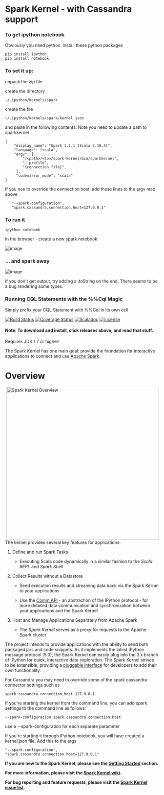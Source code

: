 Spark Kernel - with Cassandra support
============

### To get ipython notebook

Obviously you need python.  Install these python packages

    pip install ipython
    pip install notebook

### To set it up:

unpack the zip file

create the directory

    ~/.ipython/kernels/spark

create the file

    ~/.ipython/kernels/spark/kernel.json

 and paste in the following contents:  Note you need to update a path to sparkkernel

```
{
    "display_name": "Spark 1.2.1 (Scala 2.10.4)",
    "language": "scala",
    "argv": [
        "/<path>/<to>/spark-kernel/bin/sparkkernel",
        "--profile",
        "{connection_file}",
     ],
     "codemirror_mode": "scala"
}
```
If you nee to override the connection host, add these lines to the argv map above

       "--spark-configuration",
       "spark.cassandra.connection.host=127.0.0.1"


### To run it

    ipython notebook

In the browser - create a new spark notebook

![image](https://cloud.githubusercontent.com/assets/2955904/9398338/fe850f02-475a-11e5-9fea-86bfcdbfbbad.png)

### ... and spark away

![image](https://cloud.githubusercontent.com/assets/2955904/9398374/60c4bef6-475b-11e5-8eca-62add0d38763.png)

If you don't get output, try adding a .toString on the end. There seems to be a bug rendering some types.

### Running CQL Statements with the %%Cql Magic

Simply prefix your CQL Statement with %%Cql in its own cell




[![Build Status][build-badge]][build-url]
[![Coverage Status][coverage-badge]][coverage-url]
[![Scaladoc][scaladoc-badge]][scaladoc-url]
[![License][license-badge]][license-url]

#### Note: To download and install, click releases above, and read that stuff.

Requires JDK 1.7 or higher!

The Spark Kernel has one main goal: provide the foundation for interactive applications to connect and use [Apache Spark][1].

Overview
========

<!-- Embedding HTML so we can align right our image -->
<!-- Using absolute cache path since cannot reference wiki image using normal relative url -->
<img src="https://raw.githubusercontent.com/wiki/ibm-et/spark-kernel/overview.png" alt="Spark Kernel Overview" title="Spark Kernel Overview" align="right" width=500px />

The kernel provides several key features for applications:

1. Define and run Spark Tasks

    - Executing Scala code dynamically in a similar fashion to the _Scala REPL_ and _Spark Shell_

2. Collect Results without a Datastore

    - Send execution results and streaming data back via the Spark Kernel to your applications

    - Use the [Comm API][2] - an abstraction of the IPython protocol - for more detailed data 
      communication and synchronization between your applications and the Spark Kernel

3. Host and Manage Applications Separately from Apache Spark

    - The _Spark Kernel_ serves as a proxy for requests to the Apache Spark cluster

The project intends to provide applications with the ability to send both packaged jars and code snippets. As it implements the latest IPython message protocol (5.0), the Spark Kernel can easily plug into the 3.x branch of IPython for quick, interactive data exploration. The Spark Kernel strives to be extensible, providing a [pluggable interface][3] for developers to add their own functionality.

For Cassandra you may need to override some of the spark cassandra connector settings such as

    spark.cassandra.connection.host 127.0.0.1

If you're starting the kernel from the command line, you can add spark settings to the command line as follows:

    --spark-configuration spark.cassandra.connection.host

use a --spark-configuration for each separate parameter

If you're starting it through iPython notebook, you will have created a kernel.json file.  Add this to the args

    "--spark-configuration",
    "spark.cassandra.connection.host=127.0.0.1"


    
        





__If you are new to the Spark Kernel, please see the [Getting Started][4] section.__

__For more information, please visit the [Spark Kernel wiki][5].__

__For bug reporting and feature requests, please visit the [Spark Kernel issue list][6].__

[1]: https://spark.apache.org/
[2]: https://github.com/ibm-et/spark-kernel/wiki/Guide-to-the-Comm-API-of-the-Spark-Kernel-and-Spark-Kernel-Client
[3]: https://github.com/ibm-et/spark-kernel/wiki/Guide-to-Developing-Magics-for-the-Spark-Kernel
[4]: https://github.com/ibm-et/spark-kernel/wiki/Getting-Started-with-the-Spark-Kernel
[5]: https://github.com/ibm-et/spark-kernel/wiki
[6]: https://github.com/ibm-et/spark-kernel/issues

[build-badge]: https://travis-ci.org/ibm-et/spark-kernel.svg?branch=master
[build-url]: https://travis-ci.org/ibm-et/spark-kernel
[coverage-badge]: https://coveralls.io/repos/ibm-et/spark-kernel/badge.svg?branch=master
[coverage-url]: https://coveralls.io/r/ibm-et/spark-kernel?branch=master
[scaladoc-badge]: https://img.shields.io/badge/Scaladoc-Latest-34B6A8.svg?style=flat
[scaladoc-url]: http://ibm-et.github.io/spark-kernel/latest/api
[license-badge]: https://img.shields.io/badge/License-Apache%202-blue.svg?style=flat
[license-url]: LICENSE
